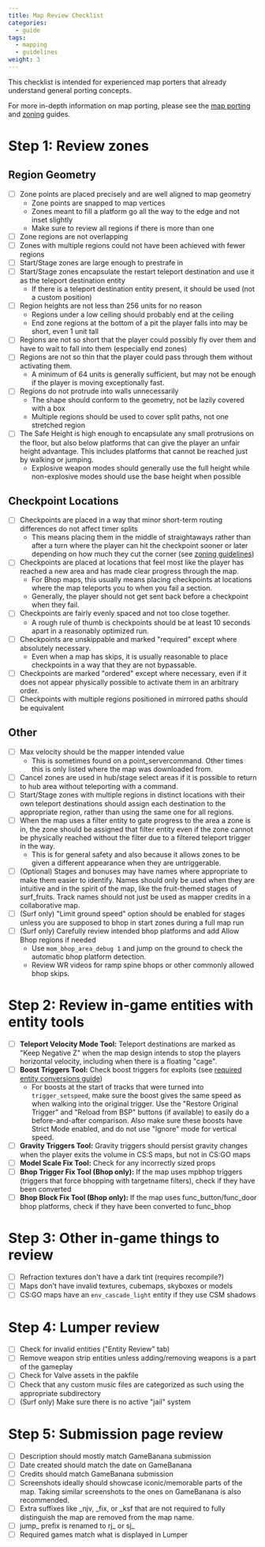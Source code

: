 ```yaml
---
title: Map Review Checklist
categories:
  - guide
tags:
  - mapping
  - guidelines
weight: 3
---
```


This checklist is intended for experienced map porters that already understand general porting concepts.

For more in-depth information on map porting, please see the [map porting](../map_porting) and [zoning](../map_zoning) guides.

# Step 1: Review zones

## Region Geometry
- [ ] Zone points are placed precisely and are well aligned to map geometry
  - Zone points are snapped to map vertices
  - Zones meant to fill a platform go all the way to the edge and not inset slightly
  - Make sure to review all regions if there is more than one
- [ ] Zone regions are not overlapping
- [ ] Zones with multiple regions could not have been achieved with fewer regions
- [ ] Start/Stage zones are large enough to prestrafe in
- [ ] Start/Stage zones encapsulate the restart teleport destination and use it as the teleport destination entity
  - If there is a teleport destination entity present, it should be used (not a custom position)
- [ ] Region heights are not less than 256 units for no reason
  - Regions under a low ceiling should probably end at the ceiling
  - End zone regions at the bottom of a pit the player falls into may be short, even 1 unit tall
- [ ] Regions are not so short that the player could possibly fly over them and have to wait to fall into them (especially end zones)
- [ ] Regions are not so thin that the player could pass through them without activating them.
  - A minimum of 64 units is generally sufficient, but may not be enough if the player is moving exceptionally fast.
- [ ] Regions do not protrude into walls unnecessarily
  - The shape should conform to the geometry, not be lazily covered with a box
  - Multiple regions should be used to cover split paths, not one stretched region
- [ ] The Safe Height is high enough to encapsulate any small protrusions on the floor, but also below platforms that can give the player an unfair height advantage. This includes platforms that cannot be reached just by walking or jumping.
  - Explosive weapon modes should generally use the full height while non-explosive modes should use the base height when possible

## Checkpoint Locations
- [ ] Checkpoints are placed in a way that minor short-term routing differences do not affect timer splits
  - This means placing them in the middle of straightaways rather than after a turn where the player can hit the checkpoint sooner or later depending on how much they cut the corner (see [zoning guidelines](../map_zoning/#general-guidelines))
- [ ] Checkpoints are placed at locations that feel most like the player has reached a new area and has made clear progress through the map.
  - For Bhop maps, this usually means placing checkpoints at locations where the map teleports you to when you fail a section.
  - Generally, the player should not get sent back before a checkpoint when they fail.
- [ ] Checkpoints are fairly evenly spaced and not too close together.
  - A rough rule of thumb is checkpoints should be at least 10 seconds apart in a reasonably optimized run.
- [ ] Checkpoints are unskippable and marked "required" except where absolutely necessary.
  - Even when a map has skips, it is usually reasonable to place checkpoints in a way that they are not bypassable.
- [ ] Checkpoints are marked "ordered" except where necessary, even if it does not appear physically possible to activate them in an arbitrary order.
- [ ] Checkpoints with multiple regions positioned in mirrored paths should be equivalent

## Other
- [ ] Max velocity should be the mapper intended value
  - This is sometimes found on a point_servercommand. Other times this is only listed where the map was downloaded from.
- [ ] Cancel zones are used in hub/stage select areas if it is possible to return to hub area without teleporting with a command.
- [ ] Start/Stage zones with multiple regions in distinct locations with their own teleport destinations should assign each destination to the appropriate region, rather than using the same one for all regions.
- [ ] When the map uses a filter entity to gate progress to the area a zone is in, the zone should be assigned that filter entity even if the zone cannot be physically reached without the filter due to a filtered teleport trigger in the way.
  - This is for general safety and also because it allows zones to be given a different appearance when they are untriggerable.
- [ ] (Optional) Stages and bonuses may have names where appropriate to make them easier to identify. Names should only be used when they are intuitive and in the spirit of the map, like the fruit-themed stages of surf_fruits. Track names should not just be used as mapper credits in a collaborative map.
- [ ] (Surf only) "Limit ground speed" option should be enabled for stages unless you are supposed to bhop in start zones during a full map run
- [ ] (Surf only) Carefully review intended bhop platforms and add Allow Bhop regions if needed
  - Use `mom_bhop_area_debug 1` and jump on the ground to check the automatic bhop platform detection.
  - Review WR videos for ramp spine bhops or other commonly allowed bhop skips.

# Step 2: Review in-game entities with entity tools

- [ ] **Teleport Velocity Mode Tool:** Teleport destinations are marked as "Keep Negative Z" when the map design intends to stop the players horizontal velocity, including when there is a floating "cage".
- [ ] **Boost Triggers Tool:** Check boost triggers for exploits (see [required entity conversions guide](../map_porting/#required-entity-modifications))
  - For boosts at the start of tracks that were turned into `trigger_setspeed`, make sure the boost gives the same speed as when walking into the original trigger. Use the "Restore Original Trigger" and "Reload from BSP" buttons (if available) to easily do a before-and-after comparison. Also make sure these boosts have Strict Mode enabled, and do not use "Ignore" mode for vertical speed.
- [ ] **Gravity Triggers Tool:** Gravity triggers should persist gravity changes when the player exits the volume in CS:S maps, but not in CS:GO maps
- [ ] **Model Scale Fix Tool:** Check for any incorrectly sized props
- [ ] **Bhop Trigger Fix Tool (Bhop only):** If the map uses mpbhop triggers (triggers that force bhopping with targetname filters), check if they have been converted
- [ ] **Bhop Block Fix Tool (Bhop only):** If the map uses func_button/func_door bhop platforms, check if they have been converted to func_bhop

# Step 3: Other in-game things to review
- [ ] Refraction textures don't have a dark tint (requires recompile?)
- [ ] Maps don't have invalid textures, cubemaps, skyboxes or models
- [ ] CS:GO maps have an `env_cascade_light` entity if they use CSM shadows

# Step 4: Lumper review
- [ ] Check for invalid entities ("Entity Review" tab)
- [ ] Remove weapon strip entities unless adding/removing weapons is a part of the gameplay
- [ ] Check for Valve assets in the pakfile
- [ ] Check that any custom music files are categorized as such using the appropriate subdirectory
- [ ] (Surf only) Make sure there is no active "jail" system

# Step 5: Submission page review
- [ ] Description should mostly match GameBanana submission
- [ ] Date created should match the date on GameBanana
- [ ] Credits should match GameBanana submission
- [ ] Screenshots ideally should showcase iconic/memorable parts of the map. Taking similar screenshots to the ones on GameBanana is also recommended.
- [ ] Extra suffixes like _njv, _fix, or _ksf that are not required to fully distinguish the map are removed from the map name.
- [ ] jump_ prefix is renamed to rj_ or sj_
- [ ] Required games match what is displayed in Lumper
